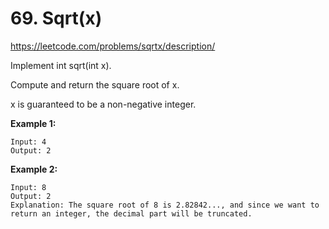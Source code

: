 # 69. Sqrt(x)

https://leetcode.com/problems/sqrtx/description/

Implement int sqrt(int x).

Compute and return the square root of x.

x is guaranteed to be a non-negative integer.

**Example 1:**

```
Input: 4
Output: 2
```

**Example 2:**

```
Input: 8
Output: 2
Explanation: The square root of 8 is 2.82842..., and since we want to return an integer, the decimal part will be truncated.
```
